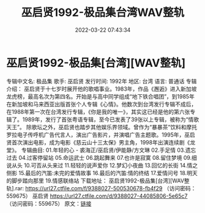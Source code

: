 ﻿---
title: 巫启贤1992-极品集台湾WAV整轨
date: 2022-03-22 07:43:34
categories: WAV车载音乐、镜像
tags: 华语中文
---
# 巫启贤1992-极品集[台湾][WAV整轨]

专辑中文名: 极品集
歌手: 巫启贤
发行时间: 1992年
地区: 台湾
语言: 普通话
专辑介绍：
巫启贤于十七岁时展开他的歌唱事业。1983年，作品《邂逅》进入新加坡龙虎榜，最高名次为第四名。开始是与高中同学组成“地下铁合唱团”，到1985年在新加坡和马来西亚出版首张个人专辑《心情》。他数次到台湾发行专辑不成后，在1988年第一次在台湾发行专辑，《你是我的唯一》，其实这已经是他的第六张专辑了。1989年，发行了首张粤语专辑，至今已发表了39张以上专辑，被称为“情歌天王”。
除歌坛之外，巫启贤也踏步其他娱乐界领域。曾作为“暴暴茶”饮料和摩托罗拉电子传呼机广告代言人，演出广告影片，并演唱广告主题歌。1995年，巫启贤首次演出电影，成为电影《慈云山十三太保》男主角，1998年出演连续剧《龙堂》。
专辑曲目:
01.年轻的心 - 裘海正/巫启贤/伊能静/方文琳
02.手足情
03.遗忘过去
04.过客停留站
05.命运武士
06.跳起舞来
07.也许是寂寞
08.留住梦境
09.细说从头
10.可否从头来过
11.轻轻的说声爱你
12.梦幻小夜曲
13.回忆的长街
14.情之侧影
15.最后的汽笛:未完的爱情故事
16.最后的汽笛:情的终结
17.爱情问号
18.明天的脚步踏向那里
19.情感联络站
下载地址：
巫启贤1992-极品集[台湾][WAV整轨].rar: https://url27.ctfile.com/f/9388027-500530678-fb4f29
（访问密码：559675）
巫启贤
https://url27.ctfile.com/d/9388027-44085806-5e65c7
（访问密码：559675）
原文：[链接](https://blog.sina.com.cn/s/blog_1647c7e7601030wbc.html)